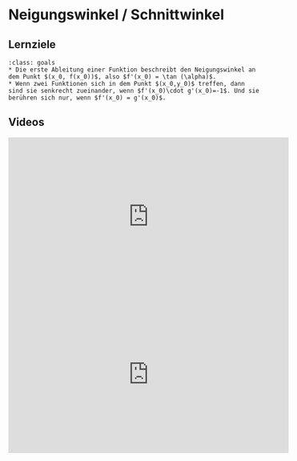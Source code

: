 # Neigungswinkel / Schnittwinkel

## Lernziele

```{admonition} Lernziele 
:class: goals
* Die erste Ableitung einer Funktion beschreibt den Neigungswinkel an dem Punkt $(x_0, f(x_0))$, also $f'(x_0) = \tan (\alpha)$. 
* Wenn zwei Funktionen sich in dem Punkt $(x_0,y_0)$ treffen, dann sind sie senkrecht zueinander, wenn $f'(x_0)\cdot g'(x_0)=-1$. Und sie berühren sich nur, wenn $f'(x_0) = g'(x_0)$.
```

## Videos

<iframe width="560" height="315" src="https://www.youtube.com/embed/oraxntrhRYI" title="YouTube video player" frameborder="0" allow="accelerometer; autoplay; clipboard-write; encrypted-media; gyroscope; picture-in-picture; web-share" allowfullscreen></iframe>

<iframe width="560" height="315" src="https://www.youtube.com/embed/Dm_Uznx-lBw" title="YouTube video player" frameborder="0" allow="accelerometer; autoplay; clipboard-write; encrypted-media; gyroscope; picture-in-picture; web-share" allowfullscreen></iframe>